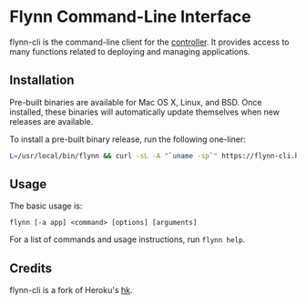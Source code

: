 # Flynn Command-Line Interface

flynn-cli is the command-line client for the [controller](/controller). It provides
access to many functions related to deploying and managing applications.

## Installation

Pre-built binaries are available for Mac OS X, Linux, and BSD. Once installed,
these binaries will automatically update themselves when new releases are
available.

To install a pre-built binary release, run the following one-liner:

```bash
L=/usr/local/bin/flynn && curl -sL -A "`uname -sp`" https://flynn-cli.herokuapp.com/flynn.gz | zcat >$L && chmod +x $L
```

## Usage

The basic usage is:

```text
flynn [-a app] <command> [options] [arguments]
```

For a list of commands and usage instructions, run `flynn help`.

## Credits

flynn-cli is a fork of Heroku's [hk](https://github.com/heroku/hk).
